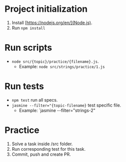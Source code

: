 # Project initialization

1. Install [https://nodejs.org/en/](Node.js).
2. Run `npm install`


# Run scripts

- `node src/{topic}/practice/{filename}.js`. 
  - Example: `node src/strings/practice/1.js`

# Run tests

- `npm test` run all specs.
- `jasmine --filter="{topic-filename}` test specific file. 
  - Example: `jasmine --filter="strings-2"

# Practice

1. Solve a task inside /src folder. 
2. Run corresponding test for this task.
3. Commit, push and create PR.